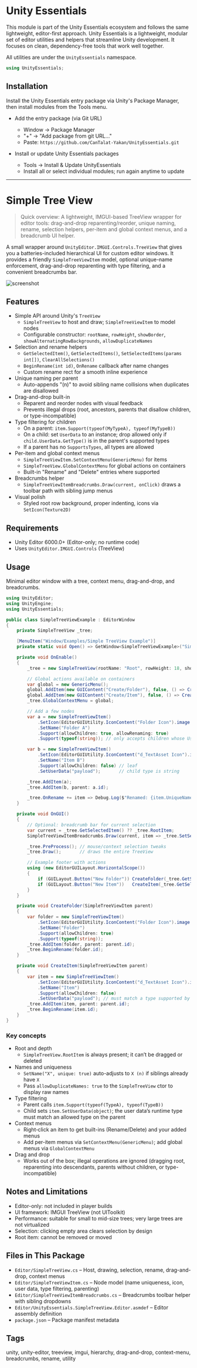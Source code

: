 # Unity Essentials

This module is part of the Unity Essentials ecosystem and follows the same lightweight, editor-first approach.
Unity Essentials is a lightweight, modular set of editor utilities and helpers that streamline Unity development. It focuses on clean, dependency-free tools that work well together.

All utilities are under the `UnityEssentials` namespace.

```csharp
using UnityEssentials;
```

## Installation

Install the Unity Essentials entry package via Unity's Package Manager, then install modules from the Tools menu.

- Add the entry package (via Git URL)
    - Window → Package Manager
    - "+" → "Add package from git URL…"
    - Paste: `https://github.com/CanTalat-Yakan/UnityEssentials.git`

- Install or update Unity Essentials packages
    - Tools → Install & Update UnityEssentials
    - Install all or select individual modules; run again anytime to update

---

# Simple Tree View

> Quick overview: A lightweight, IMGUI-based TreeView wrapper for editor tools: drag-and-drop reparenting/reorder, unique naming, rename, selection helpers, per-item and global context menus, and a breadcrumb UI helper.

A small wrapper around `UnityEditor.IMGUI.Controls.TreeView` that gives you a batteries-included hierarchical UI for custom editor windows. It provides a friendly `SimpleTreeViewItem` model, optional unique-name enforcement, drag-and-drop reparenting with type filtering, and a convenient breadcrumbs bar.

![screenshot](Documentation/Screenshot.png)

## Features
- Simple API around Unity's `TreeView`
  - `SimpleTreeView` to host and draw; `SimpleTreeViewItem` to model nodes
  - Configurable constructor: `rootName`, `rowHeight`, `showBorder`, `showAlternatingRowBackgrounds`, `allowDuplicateNames`
- Selection and rename helpers
  - `GetSelectedItem()`, `GetSelectedItems()`, `SetSelectedItems(params int[])`, `ClearAllSelections()`
  - `BeginRename(int id)`, `OnRename` callback after name changes
  - Custom rename rect for a smooth inline experience
- Unique naming per parent
  - Auto-appends "(n)" to avoid sibling name collisions when duplicates are disallowed
- Drag-and-drop built-in
  - Reparent and reorder nodes with visual feedback
  - Prevents illegal drops (root, ancestors, parents that disallow children, or type-incompatible)
- Type filtering for children
  - On a parent: `item.Support(typeof(MyTypeA), typeof(MyTypeB))`
  - On a child: set `UserData` to an instance; drop allowed only if `child.UserData.GetType()` is in the parent's supported types
  - If a parent has no `SupportsTypes`, all types are allowed
- Per-item and global context menus
  - `SimpleTreeViewItem.SetContextMenu(GenericMenu)` for items
  - `SimpleTreeView.GlobalContextMenu` for global actions on containers
  - Built-in "Rename" and "Delete" entries where supported
- Breadcrumbs helper
  - `SimpleTreeViewItemBreadcrumbs.Draw(current, onClick)` draws a toolbar path with sibling jump menus
- Visual polish
  - Styled root row background, proper indenting, icons via `SetIcon(Texture2D)`

## Requirements
- Unity Editor 6000.0+ (Editor-only; no runtime code)
- Uses `UnityEditor.IMGUI.Controls` (TreeView)

## Usage

Minimal editor window with a tree, context menu, drag-and-drop, and breadcrumbs.

```csharp
using UnityEditor;
using UnityEngine;
using UnityEssentials;

public class SimpleTreeViewExample : EditorWindow
{
    private SimpleTreeView _tree;

    [MenuItem("Window/Examples/Simple TreeView Example")]
    private static void Open() => GetWindow<SimpleTreeViewExample>("Simple TreeView");

    private void OnEnable()
    {
        _tree = new SimpleTreeView(rootName: "Root", rowHeight: 18, showBorder: true, showAlternatingRowBackgrounds: true);

        // Global actions available on containers
        var global = new GenericMenu();
        global.AddItem(new GUIContent("Create/Folder"), false, () => CreateFolder(_tree.RootItem));
        global.AddItem(new GUIContent("Create/Item"), false, () => CreateItem(_tree.RootItem));
        _tree.GlobalContextMenu = global;

        // Add a few nodes
        var a = new SimpleTreeViewItem()
            .SetIcon(EditorGUIUtility.IconContent("Folder Icon").image as Texture2D)
            .SetName("Folder A")
            .Support(allowChildren: true, allowRenaming: true)
            .Support(typeof(string)); // only accepts children whose UserData is string

        var b = new SimpleTreeViewItem()
            .SetIcon(EditorGUIUtility.IconContent("d_TextAsset Icon").image as Texture2D)
            .SetName("Item B")
            .Support(allowChildren: false) // leaf
            .SetUserData("payload");       // child type is string

        _tree.AddItem(a);
        _tree.AddItem(b, parent: a.id);

        _tree.OnRename += item => Debug.Log($"Renamed: {item.UniqueName}");
    }

    private void OnGUI()
    {
        // Optional: breadcrumb bar for current selection
        var current = _tree.GetSelectedItem() ?? _tree.RootItem;
        SimpleTreeViewItemBreadcrumbs.Draw(current, item => _tree.SetSelectedItems(item.id));

        _tree.PreProcess(); // mouse/context selection tweaks
        _tree.Draw();       // draws the entire TreeView

        // Example footer with actions
        using (new EditorGUILayout.HorizontalScope())
        {
            if (GUILayout.Button("New Folder")) CreateFolder(_tree.GetSelectedItem() ?? _tree.RootItem);
            if (GUILayout.Button("New Item"))   CreateItem(_tree.GetSelectedItem() ?? _tree.RootItem);
        }
    }

    private void CreateFolder(SimpleTreeViewItem parent)
    {
        var folder = new SimpleTreeViewItem()
            .SetIcon(EditorGUIUtility.IconContent("Folder Icon").image as Texture2D)
            .SetName("Folder")
            .Support(allowChildren: true)
            .Support(typeof(string));
        _tree.AddItem(folder, parent: parent.id);
        _tree.BeginRename(folder.id);
    }

    private void CreateItem(SimpleTreeViewItem parent)
    {
        var item = new SimpleTreeViewItem()
            .SetIcon(EditorGUIUtility.IconContent("d_TextAsset Icon").image as Texture2D)
            .SetName("Item")
            .Support(allowChildren: false)
            .SetUserData("payload"); // must match a type supported by parent (string here)
        _tree.AddItem(item, parent: parent.id);
        _tree.BeginRename(item.id);
    }
}
```

### Key concepts
- Root and depth
  - `SimpleTreeView.RootItem` is always present; it can’t be dragged or deleted
- Names and uniqueness
  - `SetName("X", unique: true)` auto-adjusts to `X (n)` if siblings already have `X`
  - Pass `allowDuplicateNames: true` to the `SimpleTreeView` ctor to display raw names
- Type filtering
  - Parent calls `item.Support(typeof(TypeA), typeof(TypeB))`
  - Child sets `item.SetUserData(object)`; the user data’s runtime type must match an allowed type on the parent
- Context menus
  - Right‑click an item to get built-ins (Rename/Delete) and your added menus
  - Add per-item menus via `SetContextMenu(GenericMenu)`; add global menus via `GlobalContextMenu`
- Drag and drop
  - Works out of the box; illegal operations are ignored (dragging root, reparenting into descendants, parents without children, or type-incompatible)

## Notes and Limitations
- Editor-only: not included in player builds
- UI framework: IMGUI TreeView (not UIToolkit)
- Performance: suitable for small to mid-size trees; very large trees are not virtualized
- Selection: clicking empty area clears selection by design
- Root item: cannot be removed or moved

## Files in This Package
- `Editor/SimpleTreeView.cs` – Host, drawing, selection, rename, drag-and-drop, context menus
- `Editor/SimpleTreeViewItem.cs` – Node model (name uniqueness, icon, user data, type filtering, parenting)
- `Editor/SimpleTreeViewItemBreadcrumbs.cs` – Breadcrumbs toolbar helper with sibling dropdowns
- `Editor/UnityEssentials.SimpleTreeView.Editor.asmdef` – Editor assembly definition
- `package.json` – Package manifest metadata

## Tags
unity, unity-editor, treeview, imgui, hierarchy, drag-and-drop, context-menu, breadcrumbs, rename, utility
